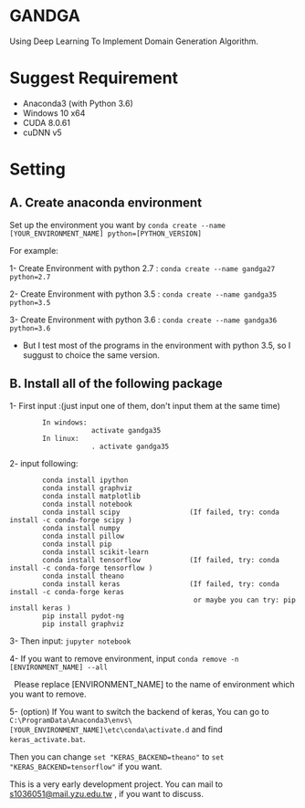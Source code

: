 # GANDGA
Using Deep Learning To Implement Domain Generation Algorithm.

# Suggest Requirement
* Anaconda3 (with Python 3.6)
* Windows 10 x64
* CUDA 8.0.61
* cuDNN v5

# Setting
## A. Create anaconda environment

Set up the environment you want by `conda create --name [YOUR_ENVIRONMENT_NAME] python=[PYTHON_VERSION]`

For example: 

1- Create Environment with python 2.7 :     `conda create --name gandga27 python=2.7`

2- Create Environment with python 3.5 :     `conda create --name gandga35 python=3.5`

3- Create Environment with python 3.6 :     `conda create --name gandga36 python=3.6`

* But I test most of the programs in the environment with python 3.5, so I suggust to choice the same version.

## B. Install all of the following package

1- First input :(just input one of them, don't input them at the same time)

            In windows:
                        activate gandga35
            In linux:
                        . activate gandga35
    
2- input following:

            conda install ipython
            conda install graphviz
            conda install matplotlib
            conda install notebook
            conda install scipy                 (If failed, try: conda install -c conda-forge scipy )
            conda install numpy 
            conda install pillow
            conda install pip
            conda install scikit-learn
            conda install tensorflow            (If failed, try: conda install -c conda-forge tensorflow )
            conda install theano
            conda install keras                 (If failed, try: conda install -c conda-forge keras 
                                                 or maybe you can try: pip install keras )
            pip install pydot-ng  
            pip install graphviz

3- Then input: `jupyter notebook` 

4- If you want to remove environment, input `conda remove -n [ENVIRONMENT_NAME] --all`

   Please replace [ENVIRONMENT_NAME] to the name of environment which you want to remove.

5- (option) If You want to switch the backend of keras, You can go to `C:\ProgramData\Anaconda3\envs\[YOUR_ENVIRONMENT_NAME]\etc\conda\activate.d` and find `keras_activate.bat`. 

   Then you can change `set "KERAS_BACKEND=theano"` to `set "KERAS_BACKEND=tensorflow"` if you want.


This is a very early development project.
You can mail to s1036051@mail.yzu.edu.tw , if you want to discuss.
